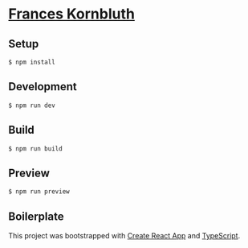 # [Frances Kornbluth](https://www.franceskornbluth.com/)

## Setup

`$ npm install`

## Development

`$ npm run dev`

## Build

`$ npm run build`

## Preview

`$ npm run preview`

## Boilerplate

This project was bootstrapped with [Create React App](https://github.com/facebook/create-react-app) and [TypeScript](https://create-react-app.dev/docs/adding-typescript/).
